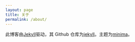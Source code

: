 ```yaml
---
layout: page
title: 关于
permalink: /about/
---
```


此博客由[Jekyll](https://jekyllrb.com/)驱动，其 Github 仓库为[jekyll](https://github.com/jekyll/jekyll)。主题为[minima](https://github.com/jekyll/minima)。
